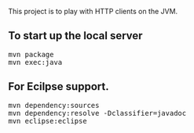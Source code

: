 This project is to play with HTTP clients on the JVM.

## To start up the local server
<pre>
mvn package
mvn exec:java
</pre>

## For Ecilpse support.
<pre>
mvn dependency:sources
mvn dependency:resolve -Dclassifier=javadoc
mvn eclipse:eclipse
</pre>